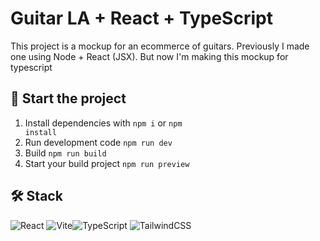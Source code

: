 # Guitar LA + React + TypeScript
This project is a mockup for an ecommerce of guitars. Previously I made one using Node + React (JSX). But now I'm making this mockup for typescript

## 🎸 Start the project
1. Install dependencies with <code>npm i</code> or <code>npm install</code>
2. Run development code <code>npm run dev</code>
3. Build <code>npm run build</code>
4. Start your build project <code>npm run preview</code> 

## 🛠️ Stack

![React](https://img.shields.io/badge/react-%2320232a.svg?style=for-the-badge&logo=react&logoColor=%2361DAFB)
![Vite](https://img.shields.io/badge/vite-%23646CFF.svg?style=for-the-badge&logo=vite&logoColor=white)![TypeScript](https://img.shields.io/badge/typescript-%23007ACC.svg?style=for-the-badge&logo=typescript&logoColor=white)
![TailwindCSS](https://img.shields.io/badge/tailwindcss-%2338B2AC.svg?style=for-the-badge&logo=tailwind-css&logoColor=white)
